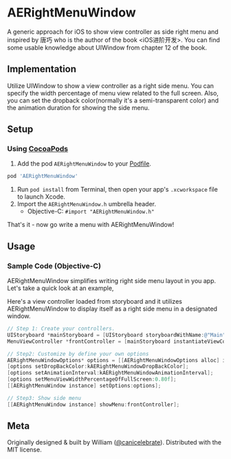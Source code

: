 # AERightMenuWindow
A generic approach for iOS to show view controller as side right menu and inspired by 唐巧 who is the author of the book \<iOS进阶开发\>. You can find some usable knowledge about UIWindow from chapter 12 of the book.

## Implementation
  Utilize UIWindow to show a view controller as a right side menu. You can specify the width percentage of menu view related to the full screen.
  Also, you can set the dropback color(normally it's a semi-transparent color) and the animation duration for showing the side menu.

## Setup
### Using [CocoaPods](http://cocoapods.org)
1. Add the pod `AERightMenuWindow` to your [Podfile](http://guides.cocoapods.org/using/the-podfile.html).

  ```ruby
  pod 'AERightMenuWindow'
  ```

1. Run `pod install` from Terminal, then open your app's `.xcworkspace` file to launch Xcode.
1. Import the `AERightMenuWindow.h` umbrella header.
    * Objective-C: `#import "AERightMenuWindow.h"`

That's it - now go write a menu with AERightMenuWindow!

## Usage
### Sample Code (Objective-C)
AERightMenuWindow simplifies writing right side menu layout in you app. Let's take a quick look at an example,

Here's a view controller loaded from storyboard and it utilizes AERightMenuWindow to display itself as a right side menu in a designated window.

```objective-c
// Step 1: Create your controllers.
UIStoryboard *mainStoryboard = [UIStoryboard storyboardWithName:@"Main" bundle:nil];
MenuViewController *frontController = [mainStoryboard instantiateViewControllerWithIdentifier:@"MenuViewController"];

// Step2: Customize by define your own options
AERightMenuWindowOptions* options = [[AERightMenuWindowOptions alloc] init];
[options setDropBackColor:kAERightMenuWindowDropBackColor];
[options setAnimationInterval:kAERightMenuWindowAnimationInterval];
[options setMenuViewWidthPercentageOfFullScreen:0.80f];
[[AERightMenuWindow instance] setOptions:options];

// Step3: Show side menu
[[AERightMenuWindow instance] showMenu:frontController];
```

## Meta
Originally designed & built by William ([@canicelebrate](https://github.com/canicelebrate)). Distributed with the MIT license.
